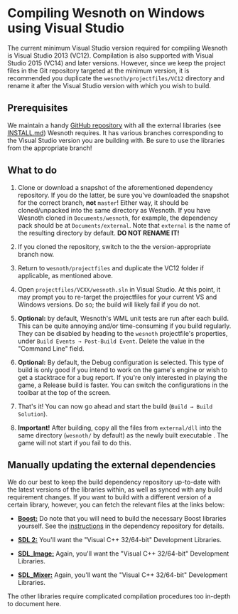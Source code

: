 # Compiling Wesnoth on Windows using Visual Studio

The current minimum Visual Studio version required for compiling Wesnoth is Visual Studio 2013 (VC12).
Compilation is also supported with Visual Studio 2015 (VC14) and later versions. However, since we keep
the project files in the Git repository targeted at the minimum version, it is recommended you duplicate
the `wesnoth/projectfiles/VC12` directory and rename it after the Visual Studio version with which you
wish to build.

## Prerequisites

We maintain a handy [GitHub repository](https://github.com/aquileia/external) with all the external
libraries (see [INSTALL.md](https://github.com/wesnoth/wesnoth/blob/master/INSTALL.md)) Wesnoth requires.
It has various branches corresponding to the Visual Studio version you are building with. Be sure to use
the libraries from the appropriate branch!

## What to do

1. Clone or download a snapshot of the aforementioned dependency repository. If you do the latter, be sure
you've downloaded the snapshot for the correct branch, **not** `master`! Either way, it should be
cloned/unpacked into the same directory as Wesnoth. If you have Wesnoth cloned in `Documents/wesnoth`, for
example, the dependency pack should be at `Documents/external`. Note that `external` is the name of the
resulting directory by default.  **DO NOT RENAME IT!**

2. If you cloned the repository, switch to the the version-appropriate branch now.

3. Return to `wesnoth/projectfiles` and duplicate the VC12 folder if applicable, as mentioned above.

4. Open `projectfiles/VCXX/wesnoth.sln` in Visual Studio. At this point, it may prompt you to re-target the
projectfiles for your current VS and Windows versions. Do so; the build will likely fail if you do not.

5. **Optional:** by default, Wesnoth's WML unit tests are run after each build. This can be quite annoying
and/or time-consuming if you build regularly. They can be disabled by heading to the `wesnoth` projectfile's
properties, under `Build Events → Post-Build Event`. Delete the value in the "Command Line" field.

6. **Optional:** By default, the Debug configuration is selected. This type of build is only good if you
intend to work on the game's engine or wish to get a stacktrace for a bug report. If you're only interested
in playing the game, a Release build is faster. You can switch the configurations in the toolbar at the top
of the screen.

7. That's it! You can now go ahead and start the build (`Build → Build Solution`).

8. **Important!** After building, copy all the files from `external/dll` into the same directory (`wesnoth/`
by default) as the newly built executable . The game will not start if you fail to do this.

## Manually updating the external dependencies

We do our best to keep the build dependency repository up-to-date with the latest versions of the libraries
within, as well as synced with any build requirement changes. If you want to build with a different version
of a certain library, however, you can fetch the relevant files at the links below:

* [**Boost:**](http://www.boost.org/users/download) Do note that you will need to build the necessary Boost
libraries yourself. See the [instructions](https://github.com/aquileia/external/blob/master/README.md#updating-boost-libraries)
in the dependency repository for details.

* [**SDL 2:**](https://www.libsdl.org/download-2.0.php) You'll want the "Visual C++ 32/64-bit" Development
Libraries.

* [**SDL_Image:**](https://www.libsdl.org/projects/SDL_image) Again, you'll want the "Visual C++ 32/64-bit"
Development Libraries.

* [**SDL_Mixer:**](https://www.libsdl.org/projects/SDL_mixer) Again, you'll want the "Visual C++ 32/64-bit"
Development Libraries.

The other libraries require complicated compilation procedures too in-depth to document here.
